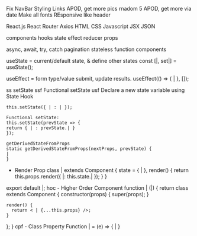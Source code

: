 Fix NavBar Styling Links
APOD, get more pics rnadom 5
APOD, get more via date
Make all fonts REsponsive like header












React.js
React Router
Axios
HTML
CSS
Javascript
JSX
JSON

components
hooks
    state
    effect
    reducer
props

async, await, try, catch
pagination
stateless function components




useState = current/default state, & define other states
    const [|, set|] = useState();


useEffect = form type/value submit, update results.
    useEffect(() => {
        |
    }, []);







ss	setState
ssf	Functional setState
usf	Declare a new state variable using State Hook

    this.setState({ | : | });

    Functional setState:
    this.setState(prevState => {
    return { | : prevState.| }
    });

    getDerivedStateFromProps
    static getDerivedStateFromProps(nextProps, prevState) {
    |
    }

    
 - Render Prop
class | extends Component {
  state = { | },
  render() {
    return this.props.render({
      |: this.state.|
    });
  }
}

export default |;
hoc - Higher Order Component
function | (|) {
  return class extends Component {
    constructor(props) {
      super(props);
    }

    render() {
      return < | {...this.props} />;
    }
  };
}
cpf - Class Property Function
  | = (e) => {
    |
  }